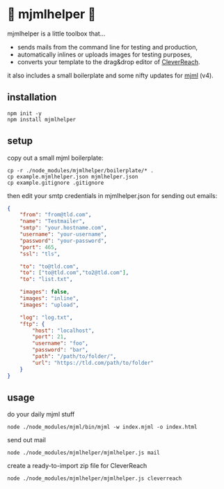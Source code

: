 # 🌈 mjmlhelper 🌈

mjmlhelper is a little toolbox that...

- sends mails from the command line for testing and production,
- automatically inlines or uploads images for testing purposes,
- converts your template to the drag&drop editor of [CleverReach](https://www.cleverreach.com/en/).

it also includes a small boilerplate and some nifty updates for [mjml](https://mjml.io/) (v4).

## installation

```
npm init -y
npm install mjmlhelper
```

## setup

copy out a small mjml boilerplate:
```
cp -r ./node_modules/mjmlhelper/boilerplate/* .
cp example.mjmlhelper.json mjmlhelper.json
cp example.gitignore .gitignore
```

then edit your smtp credentials in mjmlhelper.json for sending out emails:
```json
{
    "from": "from@tld.com",
    "name": "Testmailer",
    "smtp": "your.hostname.com",
    "username": "your-username",
    "password": "your-password",
    "port": 465,
    "ssl": "tls",

    "to": "to@tld.com",
    "to": ["to@tld.com","to2@tld.com"],
    "to": "list.txt",

    "images": false,
    "images": "inline",
    "images": "upload",

    "log": "log.txt",
    "ftp": {
        "host": "localhost",
        "port": 21,
        "username": "foo",
        "password": "bar",
        "path": "/path/to/folder/",
        "url": "https://tld.com/path/to/folder"
    }
}
```

## usage

do your daily mjml stuff
```
node ./node_modules/mjml/bin/mjml -w index.mjml -o index.html
```

send out mail
```
node ./node_modules/mjmlhelper/mjmlhelper.js mail
```

create a ready-to-import zip file for CleverReach
```
node ./node_modules/mjmlhelper/mjmlhelper.js cleverreach
```
